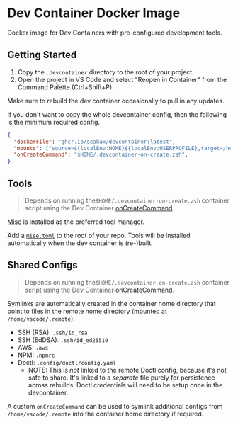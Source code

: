 # Dev Container Docker Image

Docker image for Dev Containers with pre-configured development tools.

## Getting Started

1. Copy the `.devcontainer` directory to the root of your project.
2. Open the project in VS Code and select "Reopen in Container" from the
   Command Palette (Ctrl+Shift+P).

Make sure to rebuild the dev container occasionally to pull in any updates.

If you don't want to copy the whole devcontainer config, then the following is the minimum required config.

```json
{
  "dockerFile": "ghcr.io/seahax/devcontainer:latest",
  "mounts": ["source=${localEnv:HOME}${localEnv:USERPROFILE},target=/home/vscode/.remote,type=bind"],
  "onCreateCommand": "$HOME/.devcontainer-on-create.zsh",
}
```

## Tools

> Depends on running the`$HOME/.devcontainer-on-create.zsh` container script using the Dev Container [onCreateCommand](https://containers.dev/implementors/json_reference/#lifecycle-scripts).

[Mise](https://mise.com) is installed as the preferred tool manager.

Add a [`mise.toml`](https://mise.jdx.dev/configuration.html) to the root of your repo. Tools will be installed automatically when the dev container is (re-)built.

## Shared Configs

> Depends on running the`$HOME/.devcontainer-on-create.zsh` container script using the Dev Container [onCreateCommand](https://containers.dev/implementors/json_reference/#lifecycle-scripts).

Symlinks are automatically created in the container home directory that point to files in the remote home directory (mounted at `/home/vscode/.remote`).

- SSH (RSA): `.ssh/id_rsa`
- SSH (EdDSA): `.ssh/id_ed25519`
- AWS: `.aws`
- NPM: `.npmrc`
- Doctl: `.config/doctl/config.yaml`
  - NOTE: This is _not_ linked to the remote Doctl config, because it's not safe
    to share. It's linked to a _separate_ file purely for persistence across
    rebuilds. Doctl credentials will need to be setup once in the devcontainer.

A custom `onCreateCommand` can be used to symlink additional configs from `/home/vscode/.remote` into the container home directory if required.
